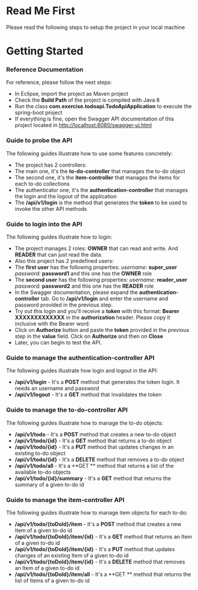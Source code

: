 # Read Me First
Please read the following steps to setup the project in your local machine

# Getting Started

### Reference Documentation
For reference, please follow the next steps:

* In Eclipse, import the project as Maven project
* Check the **Build Path** of the project is compiled with Java 8
* Run the class **com.exercise.todoapi.TodoApiApplication** to execute the spring-boot project
* If everything is fine, open the Swagger API documentation of this project located in [http://localhost:8080/swagger-ui.html](http://localhost:8080/swagger-ui.html)

### Guide to probe the API
The following guides illustrate how to use some features concretely:

* The project has 2 controllers:
* The main one, it's the **to-do-controller** that manages the to-do object
* The second one, it's the **item-controller** that manages the items for each to-do collections
* The authenticator one, it's the **authentication-controller** that manages the login and the logout of the application
* The **/api/v1/login** is the method that generates the **token** to be used to invoke the other API methods 

### Guide to login into the API
The following guides illustrate how to login:

* The project manages 2 roles: **OWNER** that can read and write. And **READER** that can just read the data.
* Also this project has 2 predefined users:
* The **first user** has the following properties: *username:* **super_user** *password:* **password1** and this one has the **OWNER** role
* The **second user** has the following properties: *username:* **reader_user** *password:* **password2** and this one has the **READER** role
* In the Swagger documentation, please expand the **authentication-controller** tab. Go to **/api/v1/login** and enter the username and password provided in the previous step.
* Try out this login and you'll receive a **token** with this format: **Bearer XXXXXXXXXXXXX** in the **authorization** header. Please copy it inclusive with the Bearer word.
* Click on **Authorize** button and paste the **token** provided in the previous step in the **value** field. Click on **Authorize** and then on **Close**
* Later, you can begin to test the API.

### Guide to manage the authentication-controller API
The following guides illustrate how login and logout in the API:
* **/api/v1/login** - It's a **POST** method that generates the token login. It needs an username and password
* **/api/v1/logout** - It's a **GET** method that invalidates the token 

### Guide to manage the to-do-controller API
The following guides illustrate how to manage the to-do objects:
* **/api/v1/todo** - It's a **POST** method that creates a new to-do object
* **/api/v1/todo/{id}** - It's a **GET** method that returns a to-do object
* **/api/v1/todo/{id}** - It's a **PUT** method that updates changes in an existing to-do object
* **/api/v1/todo/{id}** - It's a **DELETE** method that removes a to-do object
* **/api/v1/todo/all** - It's a **GET ** method that returns a list of the available to-do objects
* **/api/v1/todo/{id}/summary** - It's a **GET** method that returns the summary of a given to-do id

### Guide to manage the item-controller API
The following guides illustrate how to manage item objects for each to-do:
* **/api/v1/todo/{toDoId}/item** - It's a **POST** method that creates a new Item of a given to-do id
* **/api/v1/todo/{toDoId}/item/{id}** - It's a **GET** method that returns an Item of a given to-do id
* **/api/v1/todo/{toDoId}/item/{id}** - It's a **PUT** method that updates changes of an existing Item of a given to-do id
* **/api/v1/todo/{toDoId}/item/{id}** - It's a **DELETE** method that removes an Item of a given to-do id
* **/api/v1/todo/{toDoId}/item/all** - It's a **GET ** method that returns the list of Items of a given to-do id



